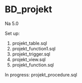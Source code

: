 # BD_projekt
Na 5.0

Set up:
1) projekt_table.sql
2) projekt_function1.sql
3) projekt_trigger.sql
4) projekt_view.sql
5) projekt_function.sql

In progress: projekt_procedure.sql
